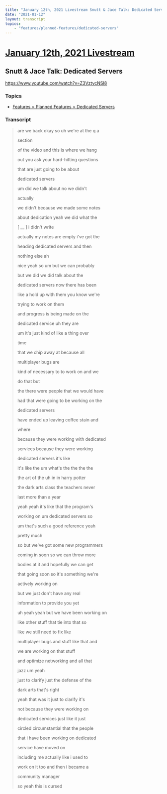 ```yaml
---
title: "January 12th, 2021 Livestream Snutt & Jace Talk: Dedicated Servers"
date: "2021-01-12"
layout: transcript
topics:
    - "features/planned-features/dedicated-servers"
---
```

# [January 12th, 2021 Livestream](../2021-01-12.md)
## Snutt & Jace Talk: Dedicated Servers
https://www.youtube.com/watch?v=Z3VztvcNSI8

### Topics
* [Features > Planned Features > Dedicated Servers](../topics/features/planned-features/dedicated-servers.md)

### Transcript

> are we back okay so uh we're at the q a
>
> section
>
> of the video and this is where we hang
>
> out you ask your hard-hitting questions
>
> that are just going to be about
>
> dedicated servers
>
> um did we talk about no we didn't
>
> actually
>
> we didn't because we made some notes
>
> about dedication yeah we did what the
>
> [ __ ] i didn't write
>
> actually my notes are empty i've got the
>
> heading dedicated servers and then
>
> nothing else ah
>
> nice yeah so um but we can probably
>
> but we did we did talk about the
>
> dedicated servers now there has been
>
> like a hold up with them you know we're
>
> trying to work on them
>
> and progress is being made on the
>
> dedicated service uh they are
>
> um it's just kind of like a thing over
>
> time
>
> that we chip away at because all
>
> multiplayer bugs are
>
> kind of necessary to to work on and we
>
> do that but
>
> the there were people that we would have
>
> had that were going to be working on the
>
> dedicated servers
>
> have ended up leaving coffee stain and
>
> where
>
> because they were working with dedicated
>
> services because they were working
>
> dedicated servers it's like
>
> it's like the um what's the the the the
>
> the art of the uh in in harry potter
>
> the dark arts class the teachers never
>
> last more than a year
>
> yeah yeah it's like that the program's
>
> working on um dedicated servers so
>
> um that's such a good reference yeah
>
> pretty much
>
> so but we've got some new programmers
>
> coming in soon so we can throw more
>
> bodies at it and hopefully we can get
>
> that going soon so it's something we're
>
> actively working on
>
> but we just don't have any real
>
> information to provide you yet
>
> uh yeah yeah but we have been working on
>
> like other stuff that tie into that so
>
> like we still need to fix like
>
> multiplayer bugs and stuff like that and
>
> we are working on that stuff
>
> and optimize networking and all that
>
> jazz um yeah
>
> just to clarify just the defense of the
>
> dark arts that's right
>
> yeah that was it just to clarify it's
>
> not because they were working on
>
> dedicated services just like it just
>
> circled circumstantial that the people
>
> that i have been working on dedicated
>
> service have moved on
>
> including me actually like i used to
>
> work on it too and then i became a
>
> community manager
>
> so yeah this is cursed
>
